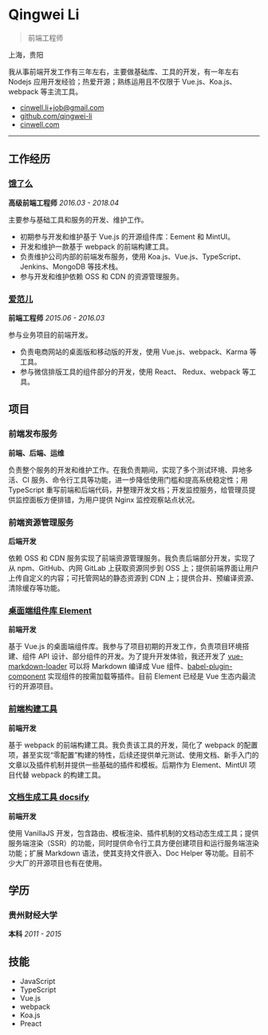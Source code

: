 # Qingwei Li

> 前端工程师

上海，贵阳

我从事前端开发工作有三年左右，主要做基础库、工具的开发，有一年左右 Nodejs 应用开发经验；热爱开源；熟练运用且不仅限于 Vue.js、Koa.js、webpack 等主流工具。

* [cinwell.li+job@gmail.com](mailto:cinwell.li+job@gmail.com 'email')
* [github.com/qingwei-li](https://github.com/qingwei-li 'github')
* [cinwell.com](https://cinwell.com 'website')

---

## 工作经历

### [饿了么](https://ele.me)

**高级前端工程师**
_2016.03 - 2018.04_

主要参与基础工具和服务的开发、维护工作。

* 初期参与开发和维护基于 Vue.js 的开源组件库：Eement 和 MintUI。
* 开发和维护一款基于 webpack 的前端构建工具。
* 负责维护公司内部的前端发布服务，使用 Koa.js、Vue.js、TypeScript、Jenkins、MongoDB 等技术栈。
* 参与开发和维护依赖 OSS 和 CDN 的资源管理服务。

### [爱范儿](https://ifanr.com)

**前端工程师**
_2015.06 - 2016.03_

参与业务项目的前端开发。

* 负责电商网站的桌面版和移动版的开发，使用 Vue.js、webpack、Karma 等工具。
* 参与微信排版工具的组件部分的开发，使用 React、 Redux、webpack 等工具。

## 项目

### 前端发布服务

**前端、后端、运维**

负责整个服务的开发和维护工作。在我负责期间，实现了多个测试环境、异地多活、CI 服务、命令行工具等功能，进一步降低使用门槛和提高系统稳定性；用 TypeScript 重写前端和后端代码，并整理开发文档；开发监控服务，给管理员提供监控面板方便排错，为用户提供 Nginx 监控观察站点状况。

### 前端资源管理服务

**后端开发**

依赖 OSS 和 CDN 服务实现了前端资源管理服务。我负责后端部分开发，实现了从 npm、GitHub、内网 GitLab 上获取资源同步到 OSS 上；提供前端界面让用户上传自定义的内容；可托管网站的静态资源到 CDN 上；提供合并、预编译资源、清除缓存等功能。

### [桌面端组件库 Element](https://github.com/ElemeFE/element)

**前端开发**

基于 Vue.js 的桌面端组件库。我参与了项目初期的开发工作，负责项目环境搭建、组件 API 设计、部分组件的开发。为了提升开发体验，我还开发了 [vue-markdown-loader](https://github.com/qingwei-li/vue-markdown-loader) 可以将 Markdown 编译成 Vue 组件、[babel-plugin-component](https://github.com/ElementUI/babel-plugin-component) 实现组件的按需加载等插件。目前 Element 已经是 Vue 生态内最流行的开源项目。

### [前端构建工具](https://github.com/ElemeFE/cooking)

**前端开发**

基于 webpack 的前端构建工具。我负责该工具的开发，简化了 webpack 的配置项，甚至实现“零配置”构建的特性，后续还提供单元测试、使用文档、新手入门的文章以及插件机制并提供一些基础的插件和模板。后期作为 Element、MintUI 项目代替 webpack 的构建工具。

### [文档生成工具 docsify](https://github.com/qingwei-li/docsify)

**前端开发**

使用 VanillaJS 开发，包含路由、模板渲染、插件机制的文档动态生成工具；提供服务端渲染（SSR）的功能，同时提供命令行工具方便创建项目和运行服务端渲染功能；扩展 Markdown 语法，使其支持文件嵌入、Doc Helper 等功能。目前不少大厂的开源项目也有在使用。

## 学历

### 贵州财经大学

**本科**
_2011 - 2015_


## 技能

* JavaScript
* TypeScript
* Vue.js
* webpack
* Koa.js
* Preact
